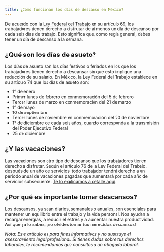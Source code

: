 ```yaml
---
title: ¿Cómo funcionan los días de descanso en México?
---
```

De acuerdo con la [Ley Federal del Trabajo](/ley-federal-del-trabajo) en su artículo 69, los trabajadores tienen derecho a disfrutar de al menos un día de descanso por cada seis días de trabajo. Esto significa que, como regla general, debes tener un día de descanso a la semana.

## ¿Qué son los días de asueto?

Los días de asueto son los días festivos o feriados en los que los trabajadores tienen derecho a descansar sin que esto implique una reducción de su salario. En México, la Ley Federal del Trabajo establece en su artículo 74 que los días de asueto son:

- 1° de enero
- Primer lunes de febrero en conmemoración del 5 de febrero
- Tercer lunes de marzo en conmemoración del 21 de marzo
- 1° de mayo
- 16 de septiembre
- Tercer lunes de noviembre en conmemoración del 20 de noviembre
- 1° de diciembre de cada seis años, cuando corresponda a la transmisión del Poder Ejecutivo Federal
- 25 de diciembre

## ¿Y las vacaciones?

Las vacaciones son otro tipo de descanso que los trabajadores tienen derecho a disfrutar. Según el artículo 76 de la Ley Federal del Trabajo, después de un año de servicios, todo trabajador tendrá derecho a un periodo anual de vacaciones pagadas que aumentará por cada año de servicios subsecuente. [Te lo explicamos a detalle aquí](/articulos/como-funcionan-las-vacaciones-en-mexico).

## ¿Por qué es importante tomar descansos?

Los descansos, ya sean diarios, semanales o anuales, son esenciales para mantener un equilibrio entre el trabajo y la vida personal. Nos ayudan a recargar energías, a reducir el estrés y a aumentar nuestra productividad. Así que ya lo sabes, ¡no olvides tomar tus merecidos descansos!

*Nota: Este artículo es para fines informativos y no sustituye el asesoramiento legal profesional. Si tienes dudas sobre tus derechos laborales, te recomendamos que consultes a un abogado laboral.*

